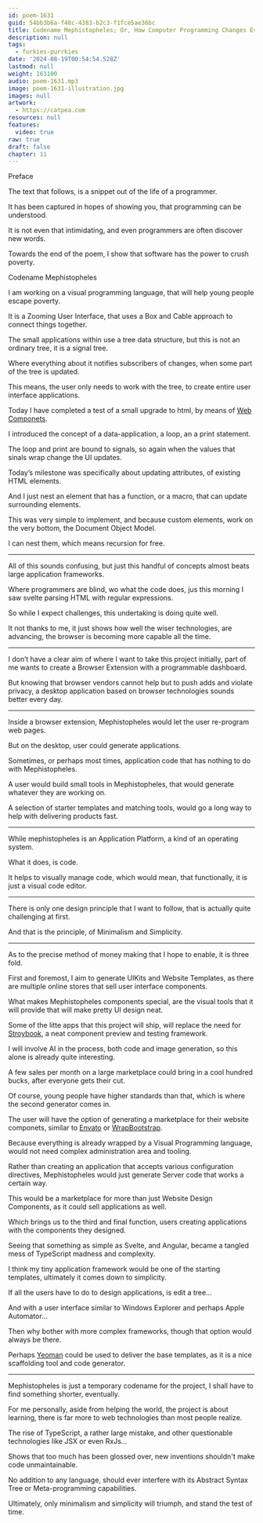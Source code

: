 ```yaml
---
id: poem-1631
guid: 54bb3b6a-f48c-4383-b2c3-f1fce5ae36bc
title: Codename Mephistopheles; Or, How Computer Programming Changes Everything
description: null
tags:
  - furkies-purrkies
date: '2024-08-19T00:54:54.528Z'
lastmod: null
weight: 163100
audio: poem-1631.mp3
image: poem-1631-illustration.jpg
images: null
artwork:
  - https://catpea.com
resources: null
features:
  video: true
raw: true
draft: false
chapter: 11
---
```


Preface

The text that follows,
is a snippet out of the life of a programmer.

It has been captured in hopes of showing you,
that programming can be understood.

It is not even that intimidating,
and even programmers are often discover new words.

Towards the end of the poem,
I show that software has the power to crush poverty.

Codename Mephistopheles

I am working on a visual programming language,
that will help young people escape poverty.

It is a Zooming User Interface,
that uses a Box and Cable approach to connect things together.

The small applications within use a tree data structure,
but this is not an ordinary tree, it is a signal tree.

Where everything about it notifies subscribers of changes,
when some part of the tree is updated.

This means, the user only needs to work with the tree,
to create entire user interface applications.

Today I have completed a test of a small upgrade to html,
by means of [Web Componets][1].

I introduced the concept of a data-application,
a loop, an a print statement.

The loop and print are bound to signals,
so again when the values that sinals wrap change the UI updates.

Today’s milestone was specifically about updating attributes,
of existing HTML elements.

And I just nest an element that has a function, or a macro,
that can update surrounding elements.

This was very simple to implement, and because custom elements,
work on the very bottom, the Document Object Model.

I can nest them,
which means recursion for free.

---

All of this sounds confusing,
but just this handful of concepts almost beats large application frameworks.

Where programmers are blind, wo what the code does,
jus this morning I saw svelte parsing HTML with regular expressions.

So while I expect challenges,
this undertaking is doing quite well.

It not thanks to me, it just shows how well the wiser technologies,
are advancing, the browser is becoming more capable all the time.

---

I don’t have a clear aim of where I want to take this project initially,
part of me wants to create a Browser Extension with a programmable dashboard.

But knowing that browser vendors cannot help but to push adds and violate privacy,
a desktop application based on browser technologies sounds better every day.

---

Inside a browser extension,
Mephistopheles would let the user re-program web pages.

But on the desktop,
user could generate applications.

Sometimes, or perhaps most times,
application code that has nothing to do with Mephistopheles.

A user would build small tools in Mephistopheles,
that would generate whatever they are working on.

A selection of starter templates and matching tools,
would go a long way to help with delivering products fast.

---

While mephistopheles is an Application Platform,
a kind of an operating system.

What it does,
is code.

It helps to visually manage code,
which would mean, that functionally, it is just a visual code editor.

---

There is only one design principle that I want to follow,
that is actually quite challenging at first.

And that is the principle,
of Minimalism and Simplicity.

---

As to the precise method of money making that I hope to enable,
it is three fold.

First and foremost, I aim to generate UIKits and Website Templates,
as there are multiple online stores that sell user interface components.

What makes Mephistopheles components special,
are the visual tools that it will provide that will make pretty UI design neat.

Some of the litte apps that this project will ship,
will replace the need for [Stroybook][2], a neat component preview and testing framework.

I will involve AI in the process, both code and image generation,
so this alone is already quite interesting.

A few sales per month on a large marketplace could bring in a cool hundred bucks,
after everyone gets their cut.

Of course, young people have higher standards than that,
which is where the second generator comes in.

The user will have the option of generating a marketplace for their website componets,
similar to [Envato][3] or [WrapBootstrap][4].

Because everything is already wrapped by a Visual Programming language,
would not need complex administration area and tooling.

Rather than creating an application that accepts various configuration directives,
Mephistopheles would just generate Server code that works a certain way.

This would be a marketplace for more than just Website Design Components,
as it could sell applications as well.

Which brings us to the third and final function,
users creating applications with the components they designed.

Seeing that something as simple as Svelte, and Angular,
became a tangled mess of TypeScript madness and complexity.

I think my tiny application framework would be one of the starting templates,
ultimately it comes down to simplicity.

If all the users have to do to design applications,
is edit a tree…

And with a user interface similar to Windows Explorer
and perhaps Apple Automator…

Then why bother with more complex frameworks,
though that option would always be there.

Perhaps [Yeoman][5] could be used to deliver the base templates,
as it is a nice scaffolding tool and code generator.

---

Mephistopheles is just a temporary codename for the project,
I shall have to find something shorter, eventually.

For me personally, aside from helping the world, the project is about learning,
there is far more to web technologies than most people realize.

The rise of TypeScript, a rather large mistake,
and other questionable technologies like JSX or even RxJs…

Shows that too much has been glossed over,
new inventions shouldn't make code unmaintainable.

No addition to any language,
should ever interfere with its Abstract Syntax Tree or Meta-programming capabilities.

Ultimately,
only minimalism and simplicity will triumph, and stand the test of time.

[1]: https://en.wikipedia.org/wiki/Web_Components
[2]: https://storybook.js.org/
[3]: https://elements.envato.com/web-templates
[4]: https://wrapbootstrap.com/
[5]: https://yeoman.io/
